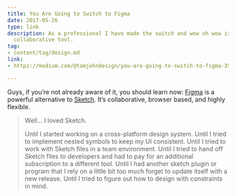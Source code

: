 ```yaml
---
title: You Are Going to Switch to Figma
date: 2017-05-26
type: link
description: As a professional I have made the switch and wow oh wow is it an amazing
  collaborative tool.
tag:
- content/tag/design.md
link:
- https://medium.com/@tomjohndesign/you-are-going-to-switch-to-figma-351dc05c9a33

---
```

Guys, if you’re not already aware of it, you should learn now: [Figma](https://www.figma.com/) is a powerful alternative to [Sketch](https://www.sketchapp.com/). It’s collaborative, browser based, and highly flexible.

> Well… I loved Sketch.
> 
> Until I started working on a cross-platform design system. Until I tried to implement nested symbols to keep my UI consistent. Until I tried to work with Sketch files in a team environment. Until I tried to hand off Sketch files to developers and had to pay for an additional subscription to a different tool. Until I had another sketch plugin or program that I rely on a little bit too much forget to update itself with a new release. Until I tried to figure out how to design with constraints in mind.